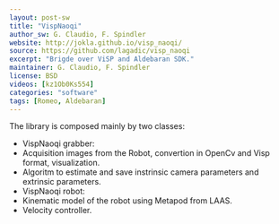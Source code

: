 ```yaml
---
layout: post-sw
title: "VispNaoqi"
author_sw: G. Claudio, F. Spindler
website: http://jokla.github.io/visp_naoqi/
source: https://github.com/lagadic/visp_naoqi
excerpt: "Brigde over ViSP and Aldebaran SDK."
maintainer: G. Claudio, F. Spindler 
license: BSD
videos: [kz1Ob0Ks554]
categories: "software"
tags: [Romeo, Aldebaran]
---
```

The library is composed mainly by two classes:
* VispNaoqi grabber:
 * Acquisition images from the Robot, convertion in OpenCv and Visp format, visualization.
 * Algoritm to estimate and save instrinsic camera parameters and extrinsic parameters.
* VispNaoqi robot:
 * Kinematic model of the robot using  Metapod from LAAS.
 * Velocity controller.
